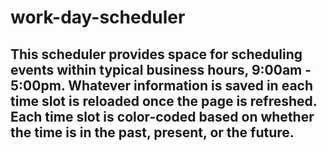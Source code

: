 # work-day-scheduler

## This scheduler provides space for scheduling events within typical business hours, 9:00am - 5:00pm. Whatever information is saved in each time slot is reloaded once the page is refreshed. Each time slot is color-coded based on whether the time is in the past, present, or the future.